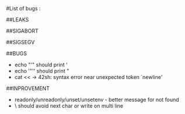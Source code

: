 #List of bugs :

##LEAKS

##SIGABORT

##SIGSEGV

##BUGS

- echo "'" should print '
- echo '"'' should print "
- cat << -> 42sh: syntax error near unexpected token `newline'

##INPROVEMENT

- readonly/unreadonly/unset/unsetenv - better message for not found
- \ should avoid next char or write on multi line
